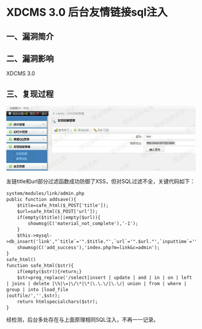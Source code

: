XDCMS 3.0 后台友情链接sql注入
=============================

一、漏洞简介
------------

二、漏洞影响
------------

XDCMS 3.0

三、复现过程
------------

![](./.resource/XDCMS3.0后台友情链接sql注入/media/rId24.jpg)

友链title和url部分过滤函数成功防御了XSS，但对SQL过滤不全，关键代码如下：

    system/modules/link/admin.php
    public function addsave(){
        $title=safe_html($_POST['title']);
        $url=safe_html($_POST['url']);
        if(empty($title)||empty($url)){
            showmsg(C('material_not_complete'),'-1');
        }
        $this->mysql->db_insert('link',"`title`='".$title."',`url`='".$url."',`inputtime`='".datetime()."',`is_lock`=0");
        showmsg(C('add_success'),'index.php?m=link&c=admin');
    }
    safe_html()
    function safe_html($str){
        if(empty($str)){return;}
        $str=preg_replace('/select|insert | update | and | in | on | left | joins | delete |\%|\=|\/\*|\*|\.\.\/|\.\/| union | from | where | group | into |load_file
    |outfile/','',$str);
        return htmlspecialchars($str);
    }

经检测，后台多处存在与上面原理相同SQL注入，不再一一记录。

